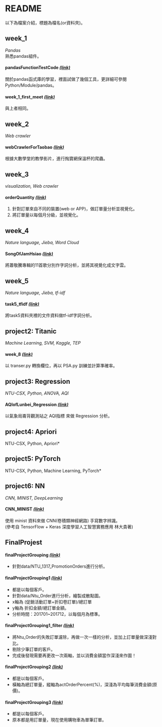 # README
以下為檔案介紹，標題為檔名(or資料夾)。  

## week_1  
*Pandas*  
熟悉pandas組件。  
#### pandasFunctionTestCode [*(link)*](week_1/pandasFunctionTestCode.ipynb)  

關於pandas函式庫的學習，裡面試做了幾個工具，更詳細可參閱Python/Module/pandas。  
#### week_1_first_meet [*(link)*](week_1/week_1_first_meet.ipynb)  
與上者相同。  

## week_2  
*Web crawler*  
#### webCrawlerForTaobao [*(link)*](week_2/webCrawlerForTaobao/webCrawlerForTaobao.ipynb)  
根據大數學堂的教學影片，進行掏寶網保溫杯的爬蟲。  

## week_3  
*visualization, Web crawler*  
#### orderQuantity [*(link)*](week_3/orderQuantity.ipynb)  
1. 針對訂單來自不同的裝置(web or APP)，做訂單量分析並視覺化。  
2. 將訂單量以每個月分級，並視覺化。  

## week_4  
*Nature language, Jieba, Word Cloud*  
#### SongOfJamHsiao [*(link)*](week_4/SongOfJamHsiao/SongOfJamHsiao.ipynb)  
將蕭敬騰專輯的11首歌分別作字詞分析，並將其視覺化成文字雲。

## week_5  
*Nature language, Jieba, tf-idf*  
#### task5_tfidf [*(link)*](week_5/task5_tfidf.ipynb)  
將task5資料夾裡的文件資料做tf-idf字詞分析。  

## project2: Titanic  
*Machine Learning, SVM, Kaggle, TEP*  
#### week_8 [*(link)*](week_8/README.md)  
以 transer.py 轉換欄位，再以 PSA.py 訓練並計算準確率。  

## project3: Regression  
*NTU-CSX, Python, ANOVA, AQI*  
#### AQIofLunbei_Regression [*(link)*](./project3/dataConstru.ipynb)  
以氣象局崙背觀測站之 AQI指標 來做 Regression 分析。  

## project4: Apriori  
NTU-CSX, Python, Apriori*  

## project5: PyTorch  
NTU-CSX, Python, Machine Learning, PyTorch*  

## project6: NN  
*CNN, MINIST, DeepLearning*  
#### CNN_MINIST [*(link)*](./project6/CNN_MINIST.ipynb)  
使用 minist 資料來做 CNN(卷積類神經網路) 手寫數字辨識。  
(參考自 TensorFlow + Keras 深度學習人工智慧實務應用 林大貴著)  

## FinalProjest  
#### finalProjectGrouping [*(link)*](FinalProject/finalProjectGrouping.ipynb)  
* 針對data/NTU_1317_PromotionOrders進行分析。  
#### finalProjectGrouping1 [*(link)*](FinalProject/finalProjectGrouping1.ipynb)
* 都是以每個客戶。
* 針對data/Ntu_Order進行分析，繪製成散點圖。
* x軸為 (促銷活動訂單+折扣卷訂單)/總訂單
* y軸為 折扣金額/總訂單金額。
* 分析時間：201701~201712，以每個月為標準。
#### finalProjectGrouping1_filter [*(link)*](FinalProject/finalProjectGrouping1_filter.ipynb)  
* 將Ntu_Order的失敗訂單濾除，再做一次一樣的分析，並加上訂單量做深淺對比。
* 剔除少筆訂單的客戶。
* 完成後發現需要再更改一次兩軸，並以消費金額當作深淺來作圖！
#### finalProjectGrouping2 [*(link)*](FinalProject/finalProjectGrouping2.ipynb)  
* 都是以每個客戶。  
* 橫軸為總訂單量，縱軸為actOrderPercent(%)，深淺為平均每筆消費金額(原價)。  
#### finalProjectGrouping3 [*(link)*](FinalProject/finalProjectGrouping3.ipynb)  
* 都是以每個客戶。  
* 原本都是用訂單量，現在使用購物車為單筆訂單。  
